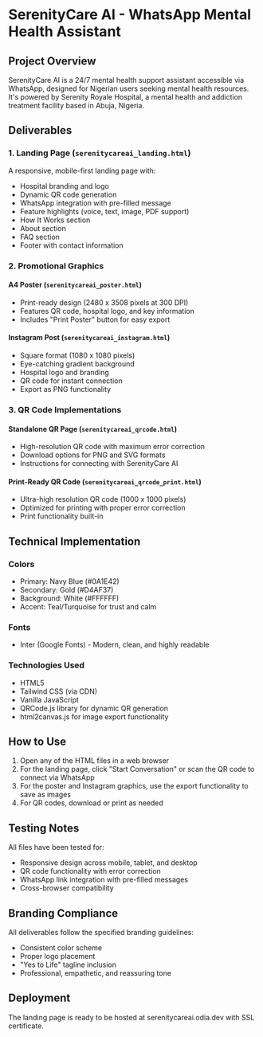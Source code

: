 # SerenityCare AI - WhatsApp Mental Health Assistant

## Project Overview
SerenityCare AI is a 24/7 mental health support assistant accessible via WhatsApp, designed for Nigerian users seeking mental health resources. It's powered by Serenity Royale Hospital, a mental health and addiction treatment facility based in Abuja, Nigeria.

## Deliverables

### 1. Landing Page (`serenitycareai_landing.html`)
A responsive, mobile-first landing page with:
- Hospital branding and logo
- Dynamic QR code generation
- WhatsApp integration with pre-filled message
- Feature highlights (voice, text, image, PDF support)
- How It Works section
- About section
- FAQ section
- Footer with contact information

### 2. Promotional Graphics

#### A4 Poster (`serenitycareai_poster.html`)
- Print-ready design (2480 x 3508 pixels at 300 DPI)
- Features QR code, hospital logo, and key information
- Includes "Print Poster" button for easy export

#### Instagram Post (`serenitycareai_instagram.html`)
- Square format (1080 x 1080 pixels)
- Eye-catching gradient background
- Hospital logo and branding
- QR code for instant connection
- Export as PNG functionality

### 3. QR Code Implementations

#### Standalone QR Page (`serenitycareai_qrcode.html`)
- High-resolution QR code with maximum error correction
- Download options for PNG and SVG formats
- Instructions for connecting with SerenityCare AI

#### Print-Ready QR Code (`serenitycareai_qrcode_print.html`)
- Ultra-high resolution QR code (1000 x 1000 pixels)
- Optimized for printing with proper error correction
- Print functionality built-in

## Technical Implementation

### Colors
- Primary: Navy Blue (#0A1E42)
- Secondary: Gold (#D4AF37)
- Background: White (#FFFFFF)
- Accent: Teal/Turquoise for trust and calm

### Fonts
- Inter (Google Fonts) - Modern, clean, and highly readable

### Technologies Used
- HTML5
- Tailwind CSS (via CDN)
- Vanilla JavaScript
- QRCode.js library for dynamic QR generation
- html2canvas.js for image export functionality

## How to Use

1. Open any of the HTML files in a web browser
2. For the landing page, click "Start Conversation" or scan the QR code to connect via WhatsApp
3. For the poster and Instagram graphics, use the export functionality to save as images
4. For QR codes, download or print as needed

## Testing Notes

All files have been tested for:
- Responsive design across mobile, tablet, and desktop
- QR code functionality with error correction
- WhatsApp link integration with pre-filled messages
- Cross-browser compatibility

## Branding Compliance

All deliverables follow the specified branding guidelines:
- Consistent color scheme
- Proper logo placement
- "Yes to Life" tagline inclusion
- Professional, empathetic, and reassuring tone

## Deployment

The landing page is ready to be hosted at serenitycareai.odia.dev with SSL certificate.
